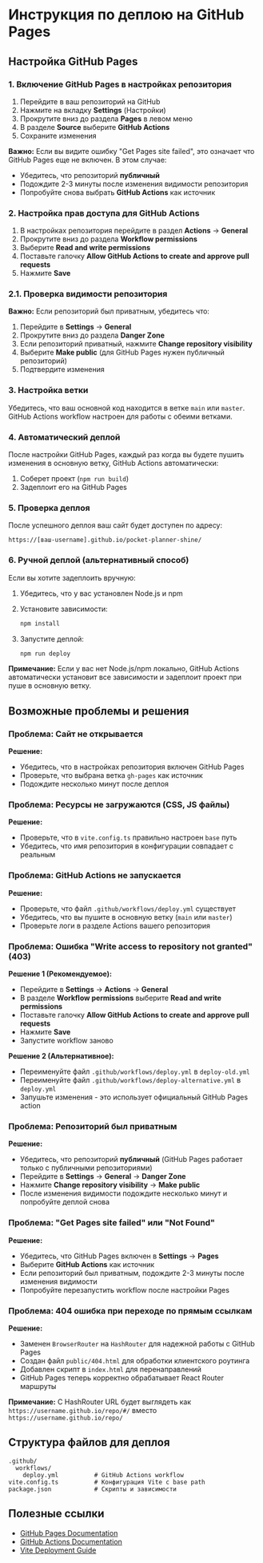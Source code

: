 # Инструкция по деплою на GitHub Pages

## Настройка GitHub Pages

### 1. Включение GitHub Pages в настройках репозитория

1. Перейдите в ваш репозиторий на GitHub
2. Нажмите на вкладку **Settings** (Настройки)
3. Прокрутите вниз до раздела **Pages** в левом меню
4. В разделе **Source** выберите **GitHub Actions**
5. Сохраните изменения

**Важно:** Если вы видите ошибку "Get Pages site failed", это означает что GitHub Pages еще не включен. В этом случае:
- Убедитесь, что репозиторий **публичный**
- Подождите 2-3 минуты после изменения видимости репозитория
- Попробуйте снова выбрать **GitHub Actions** как источник

### 2. Настройка прав доступа для GitHub Actions

1. В настройках репозитория перейдите в раздел **Actions** → **General**
2. Прокрутите вниз до раздела **Workflow permissions**
3. Выберите **Read and write permissions**
4. Поставьте галочку **Allow GitHub Actions to create and approve pull requests**
5. Нажмите **Save**

### 2.1. Проверка видимости репозитория

**Важно:** Если репозиторий был приватным, убедитесь что:
1. Перейдите в **Settings** → **General**
2. Прокрутите вниз до раздела **Danger Zone**
3. Если репозиторий приватный, нажмите **Change repository visibility**
4. Выберите **Make public** (для GitHub Pages нужен публичный репозиторий)
5. Подтвердите изменения

### 3. Настройка ветки

Убедитесь, что ваш основной код находится в ветке `main` или `master`. GitHub Actions workflow настроен для работы с обеими ветками.

### 4. Автоматический деплой

После настройки GitHub Pages, каждый раз когда вы будете пушить изменения в основную ветку, GitHub Actions автоматически:

1. Соберет проект (`npm run build`)
2. Задеплоит его на GitHub Pages

### 5. Проверка деплоя

После успешного деплоя ваш сайт будет доступен по адресу:
```
https://[ваш-username].github.io/pocket-planner-shine/
```

### 6. Ручной деплой (альтернативный способ)

Если вы хотите задеплоить вручную:

1. Убедитесь, что у вас установлен Node.js и npm
2. Установите зависимости:
   ```bash
   npm install
   ```

3. Запустите деплой:
   ```bash
   npm run deploy
   ```

**Примечание:** Если у вас нет Node.js/npm локально, GitHub Actions автоматически установит все зависимости и задеплоит проект при пуше в основную ветку.

## Возможные проблемы и решения

### Проблема: Сайт не открывается
**Решение:** 
- Убедитесь, что в настройках репозитория включен GitHub Pages
- Проверьте, что выбрана ветка `gh-pages` как источник
- Подождите несколько минут после деплоя

### Проблема: Ресурсы не загружаются (CSS, JS файлы)
**Решение:**
- Проверьте, что в `vite.config.ts` правильно настроен `base` путь
- Убедитесь, что имя репозитория в конфигурации совпадает с реальным

### Проблема: GitHub Actions не запускается
**Решение:**
- Проверьте, что файл `.github/workflows/deploy.yml` существует
- Убедитесь, что вы пушите в основную ветку (`main` или `master`)
- Проверьте логи в разделе Actions вашего репозитория

### Проблема: Ошибка "Write access to repository not granted" (403)
**Решение 1 (Рекомендуемое):**
- Перейдите в **Settings** → **Actions** → **General**
- В разделе **Workflow permissions** выберите **Read and write permissions**
- Поставьте галочку **Allow GitHub Actions to create and approve pull requests**
- Нажмите **Save**
- Запустите workflow заново

**Решение 2 (Альтернативное):**
- Переименуйте файл `.github/workflows/deploy.yml` в `deploy-old.yml`
- Переименуйте файл `.github/workflows/deploy-alternative.yml` в `deploy.yml`
- Запушьте изменения - это использует официальный GitHub Pages action

### Проблема: Репозиторий был приватным
**Решение:**
- Убедитесь, что репозиторий **публичный** (GitHub Pages работает только с публичными репозиториями)
- Перейдите в **Settings** → **General** → **Danger Zone**
- Нажмите **Change repository visibility** → **Make public**
- После изменения видимости подождите несколько минут и попробуйте деплой снова

### Проблема: "Get Pages site failed" или "Not Found"
**Решение:**
- Убедитесь, что GitHub Pages включен в **Settings** → **Pages**
- Выберите **GitHub Actions** как источник
- Если репозиторий был приватным, подождите 2-3 минуты после изменения видимости
- Попробуйте перезапустить workflow после настройки Pages

### Проблема: 404 ошибка при переходе по прямым ссылкам
**Решение:**
- Заменен `BrowserRouter` на `HashRouter` для надежной работы с GitHub Pages
- Создан файл `public/404.html` для обработки клиентского роутинга
- Добавлен скрипт в `index.html` для перенаправлений
- GitHub Pages теперь корректно обрабатывает React Router маршруты

**Примечание:** С HashRouter URL будет выглядеть как `https://username.github.io/repo/#/` вместо `https://username.github.io/repo/`

## Структура файлов для деплоя

```
.github/
  workflows/
    deploy.yml          # GitHub Actions workflow
vite.config.ts          # Конфигурация Vite с base path
package.json            # Скрипты и зависимости
```

## Полезные ссылки

- [GitHub Pages Documentation](https://docs.github.com/en/pages)
- [GitHub Actions Documentation](https://docs.github.com/en/actions)
- [Vite Deployment Guide](https://vitejs.dev/guide/static-deploy.html#github-pages)
